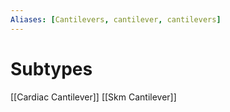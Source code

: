 ```yaml
---
Aliases: [Cantilevers, cantilever, cantilevers]
---
```

# Subtypes
[[Cardiac Cantilever]]
[[Skm Cantilever]]